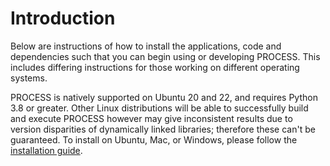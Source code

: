 # Introduction

Below are instructions of how to install the applications, code and dependencies such that you
can begin using or developing PROCESS. This includes differing instructions for those working on
different operating systems.

PROCESS is natively supported on Ubuntu 20 and 22, and requires Python 3.8 or greater. Other Linux distributions will be able to successfully
build and execute PROCESS however may give inconsistent results due to version disparities of
dynamically linked libraries; therefore these can't be guaranteed. To install on Ubuntu, Mac, or Windows, please follow the [installation guide](installation-ubuntu.md).
